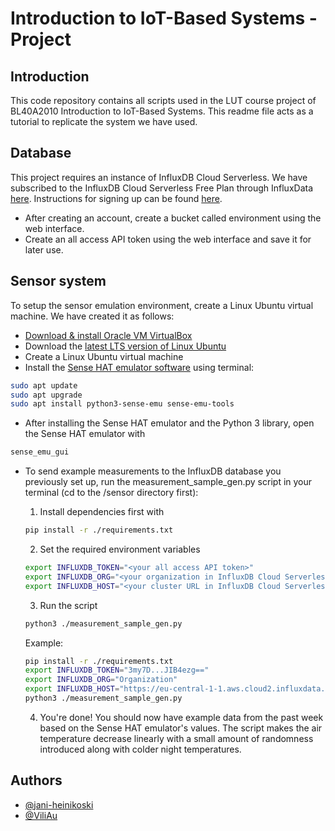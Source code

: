 # Introduction to IoT-Based Systems - Project

## Introduction 

This code repository contains all scripts used in the LUT course project of BL40A2010 Introduction to IoT-Based Systems. This readme file acts as a tutorial to replicate the system we have used.

## Database

This project requires an instance of InfluxDB Cloud Serverless. We have subscribed to the InfluxDB Cloud Serverless Free Plan through InfluxData [here](https://cloud2.influxdata.com/signup). Instructions for signing up can be found [here](https://docs.influxdata.com/influxdb/cloud-serverless/sign-up/#sign-up). 

- After creating an account, create a bucket called environment using the web interface.
- Create an all access API token using the web interface and save it for later use.

## Sensor system

To setup the sensor emulation environment, create a Linux Ubuntu virtual machine. We have created it as follows:

- [Download & install Oracle VM VirtualBox](https://www.virtualbox.org/)
- Download the [latest LTS version of Linux Ubuntu](https://ubuntu.com/download/desktop)
- Create a Linux Ubuntu virtual machine
- Install the [Sense HAT emulator software](https://www.raspberrypi.org/blog/desktop-sense-hat-emulator/) using terminal:

```bash
sudo apt update
sudo apt upgrade
sudo apt install python3-sense-emu sense-emu-tools
```

- After installing the Sense HAT emulator and the Python 3 library, open the Sense HAT emulator with

```bash
sense_emu_gui
```

- To send example measurements to the InfluxDB database you previously set up, run the measurement_sample_gen.py script in your terminal (cd to the /sensor directory first):

    1. Install dependencies first with

    ```bash
    pip install -r ./requirements.txt
    ```

    2. Set the required environment variables

    ```bash
    export INFLUXDB_TOKEN="<your all access API token>"
    export INFLUXDB_ORG="<your organization in InfluxDB Cloud Serverless>"
    export INFLUXDB_HOST="<your cluster URL in InfluxDB Cloud Serverless>"
    ```

    3. Run the script

    ```bash
    python3 ./measurement_sample_gen.py
    ```

    Example:

    ```bash
    pip install -r ./requirements.txt
    export INFLUXDB_TOKEN="3my7D...JIB4ezg=="
    export INFLUXDB_ORG="Organization"
    export INFLUXDB_HOST="https://eu-central-1-1.aws.cloud2.influxdata.com"
    python3 ./measurement_sample_gen.py
    ```

    4. You're done! You should now have example data from the past week based on the Sense HAT emulator's values. The script makes the air temperature decrease linearly with a small amount of randomness introduced along with colder night temperatures.
 
## Authors

- [@jani-heinikoski](https://github.com/jani-heinikoski)
- [@ViliAu](https://github.com/ViliAu)

